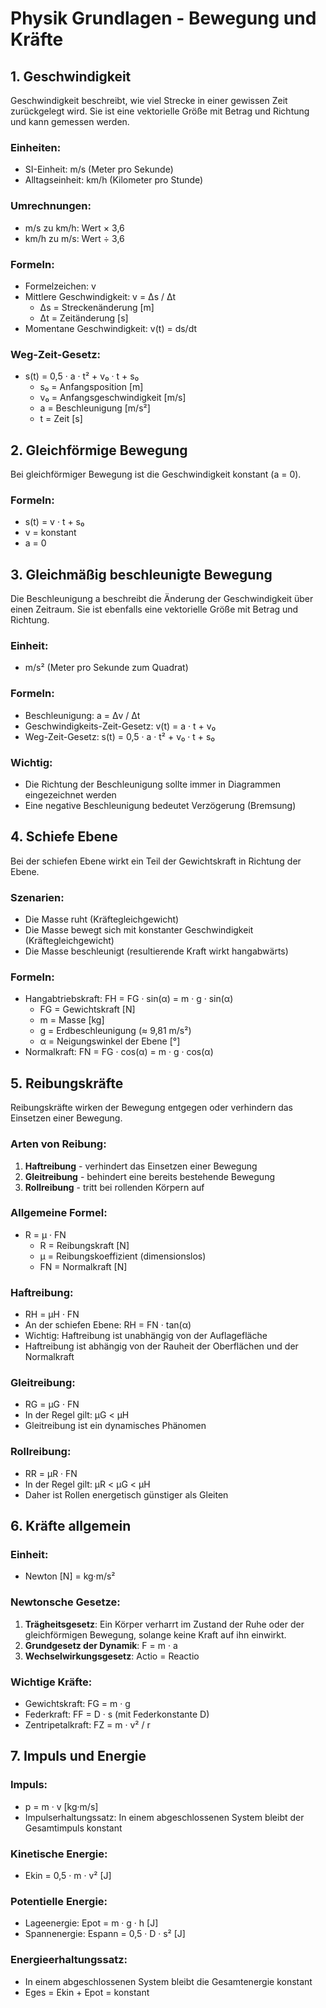 # Physik Grundlagen - Bewegung und Kräfte

## 1. Geschwindigkeit

Geschwindigkeit beschreibt, wie viel Strecke in einer gewissen Zeit zurückgelegt wird. Sie ist eine vektorielle Größe mit Betrag und Richtung und kann gemessen werden.

### Einheiten:
- SI-Einheit: m/s (Meter pro Sekunde)
- Alltagseinheit: km/h (Kilometer pro Stunde)

### Umrechnungen:
- m/s zu km/h: Wert × 3,6
- km/h zu m/s: Wert ÷ 3,6

### Formeln:
- Formelzeichen: v
- Mittlere Geschwindigkeit: v = Δs / Δt
  - Δs = Streckenänderung [m]
  - Δt = Zeitänderung [s]
- Momentane Geschwindigkeit: v(t) = ds/dt

### Weg-Zeit-Gesetz:
- s(t) = 0,5 · a · t² + v₀ · t + s₀
  - s₀ = Anfangsposition [m]
  - v₀ = Anfangsgeschwindigkeit [m/s]
  - a = Beschleunigung [m/s²]
  - t = Zeit [s]

## 2. Gleichförmige Bewegung

Bei gleichförmiger Bewegung ist die Geschwindigkeit konstant (a = 0).

### Formeln:
- s(t) = v · t + s₀
- v = konstant
- a = 0

## 3. Gleichmäßig beschleunigte Bewegung

Die Beschleunigung a beschreibt die Änderung der Geschwindigkeit über einen Zeitraum. Sie ist ebenfalls eine vektorielle Größe mit Betrag und Richtung.

### Einheit:
- m/s² (Meter pro Sekunde zum Quadrat)

### Formeln:
- Beschleunigung: a = Δv / Δt
- Geschwindigkeits-Zeit-Gesetz: v(t) = a · t + v₀
- Weg-Zeit-Gesetz: s(t) = 0,5 · a · t² + v₀ · t + s₀

### Wichtig:
- Die Richtung der Beschleunigung sollte immer in Diagrammen eingezeichnet werden
- Eine negative Beschleunigung bedeutet Verzögerung (Bremsung)

## 4. Schiefe Ebene

Bei der schiefen Ebene wirkt ein Teil der Gewichtskraft in Richtung der Ebene.

### Szenarien:
- Die Masse ruht (Kräftegleichgewicht)
- Die Masse bewegt sich mit konstanter Geschwindigkeit (Kräftegleichgewicht)
- Die Masse beschleunigt (resultierende Kraft wirkt hangabwärts)

### Formeln:
- Hangabtriebskraft: FH = FG · sin(α) = m · g · sin(α)
  - FG = Gewichtskraft [N]
  - m = Masse [kg]
  - g = Erdbeschleunigung (≈ 9,81 m/s²)
  - α = Neigungswinkel der Ebene [°]
- Normalkraft: FN = FG · cos(α) = m · g · cos(α)

## 5. Reibungskräfte

Reibungskräfte wirken der Bewegung entgegen oder verhindern das Einsetzen einer Bewegung.

### Arten von Reibung:
1. **Haftreibung** - verhindert das Einsetzen einer Bewegung
2. **Gleitreibung** - behindert eine bereits bestehende Bewegung
3. **Rollreibung** - tritt bei rollenden Körpern auf

### Allgemeine Formel:
- R = μ · FN
  - R = Reibungskraft [N]
  - μ = Reibungskoeffizient (dimensionslos)
  - FN = Normalkraft [N]

### Haftreibung:
- RH = μH · FN
- An der schiefen Ebene: RH = FN · tan(α)
- Wichtig: Haftreibung ist unabhängig von der Auflagefläche
- Haftreibung ist abhängig von der Rauheit der Oberflächen und der Normalkraft

### Gleitreibung:
- RG = μG · FN
- In der Regel gilt: μG < μH
- Gleitreibung ist ein dynamisches Phänomen

### Rollreibung:
- RR = μR · FN
- In der Regel gilt: μR < μG < μH
- Daher ist Rollen energetisch günstiger als Gleiten

## 6. Kräfte allgemein

### Einheit:
- Newton [N] = kg·m/s²

### Newtonsche Gesetze:
1. **Trägheitsgesetz**: Ein Körper verharrt im Zustand der Ruhe oder der gleichförmigen Bewegung, solange keine Kraft auf ihn einwirkt.
2. **Grundgesetz der Dynamik**: F = m · a
3. **Wechselwirkungsgesetz**: Actio = Reactio

### Wichtige Kräfte:
- Gewichtskraft: FG = m · g
- Federkraft: FF = D · s (mit Federkonstante D)
- Zentripetalkraft: FZ = m · v² / r

## 7. Impuls und Energie

### Impuls:
- p = m · v [kg·m/s]
- Impulserhaltungssatz: In einem abgeschlossenen System bleibt der Gesamtimpuls konstant

### Kinetische Energie:
- Ekin = 0,5 · m · v² [J]

### Potentielle Energie:
- Lageenergie: Epot = m · g · h [J]
- Spannenergie: Espann = 0,5 · D · s² [J]

### Energieerhaltungssatz:
- In einem abgeschlossenen System bleibt die Gesamtenergie konstant
- Eges = Ekin + Epot = konstant
